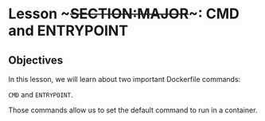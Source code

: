 <!SLIDE>
# Lesson ~~~SECTION:MAJOR~~~: CMD and ENTRYPOINT

## Objectives

In this lesson, we will learn about two important
Dockerfile commands:

`CMD` and `ENTRYPOINT`.

Those commands allow us to set the default command
to run in a container.